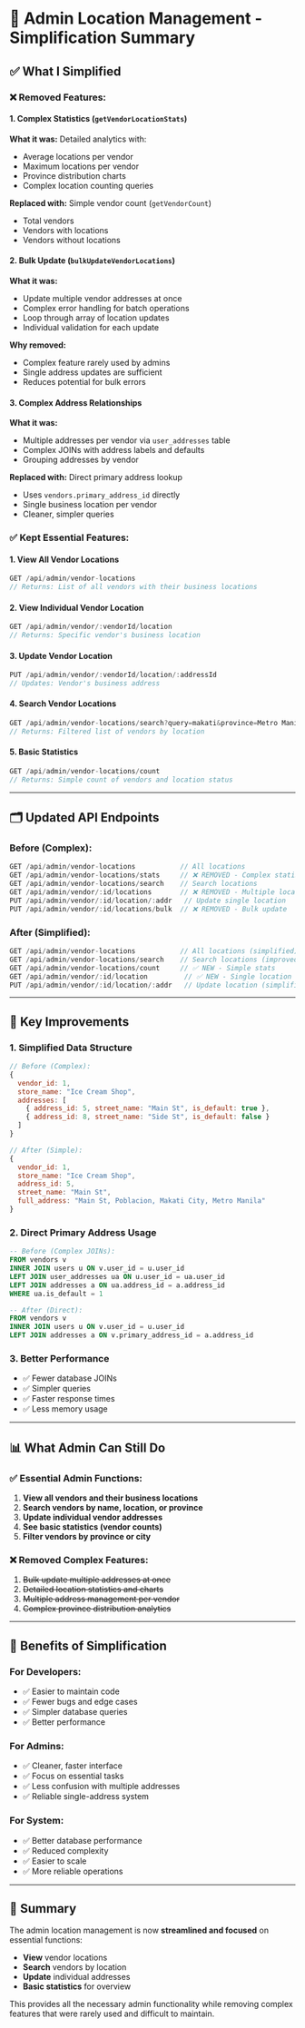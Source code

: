 # 🔧 Admin Location Management - Simplification Summary

## ✅ **What I Simplified**

### **❌ Removed Features:**

#### 1. **Complex Statistics** (`getVendorLocationStats`)
**What it was:** Detailed analytics with:
- Average locations per vendor
- Maximum locations per vendor  
- Province distribution charts
- Complex location counting queries

**Replaced with:** Simple vendor count (`getVendorCount`)
- Total vendors
- Vendors with locations
- Vendors without locations

#### 2. **Bulk Update** (`bulkUpdateVendorLocations`)
**What it was:** 
- Update multiple vendor addresses at once
- Complex error handling for batch operations
- Loop through array of location updates
- Individual validation for each update

**Why removed:** 
- Complex feature rarely used by admins
- Single address updates are sufficient
- Reduces potential for bulk errors

#### 3. **Complex Address Relationships**
**What it was:**
- Multiple addresses per vendor via `user_addresses` table
- Complex JOINs with address labels and defaults
- Grouping addresses by vendor

**Replaced with:** Direct primary address lookup
- Uses `vendors.primary_address_id` directly
- Single business location per vendor
- Cleaner, simpler queries

### **✅ Kept Essential Features:**

#### 1. **View All Vendor Locations**
```javascript
GET /api/admin/vendor-locations
// Returns: List of all vendors with their business locations
```

#### 2. **View Individual Vendor Location**
```javascript
GET /api/admin/vendor/:vendorId/location
// Returns: Specific vendor's business location
```

#### 3. **Update Vendor Location**
```javascript
PUT /api/admin/vendor/:vendorId/location/:addressId
// Updates: Vendor's business address
```

#### 4. **Search Vendor Locations**
```javascript
GET /api/admin/vendor-locations/search?query=makati&province=Metro Manila
// Returns: Filtered list of vendors by location
```

#### 5. **Basic Statistics**
```javascript
GET /api/admin/vendor-locations/count
// Returns: Simple count of vendors and location status
```

---

## 🗂️ **Updated API Endpoints**

### **Before (Complex):**
```javascript
GET /api/admin/vendor-locations           // All locations
GET /api/admin/vendor-locations/stats     // ❌ REMOVED - Complex statistics  
GET /api/admin/vendor-locations/search    // Search locations
GET /api/admin/vendor/:id/locations       // ❌ REMOVED - Multiple locations
PUT /api/admin/vendor/:id/location/:addr   // Update single location
PUT /api/admin/vendor/:id/locations/bulk  // ❌ REMOVED - Bulk update
```

### **After (Simplified):**
```javascript
GET /api/admin/vendor-locations           // All locations (simplified)
GET /api/admin/vendor-locations/search    // Search locations (improved)
GET /api/admin/vendor-locations/count     // ✅ NEW - Simple stats
GET /api/admin/vendor/:id/location         // ✅ NEW - Single location
PUT /api/admin/vendor/:id/location/:addr   // Update location (simplified)
```

---

## 🎯 **Key Improvements**

### **1. Simplified Data Structure**
```javascript
// Before (Complex):
{
  vendor_id: 1,
  store_name: "Ice Cream Shop",
  addresses: [
    { address_id: 5, street_name: "Main St", is_default: true },
    { address_id: 8, street_name: "Side St", is_default: false }
  ]
}

// After (Simple):
{
  vendor_id: 1,
  store_name: "Ice Cream Shop", 
  address_id: 5,
  street_name: "Main St",
  full_address: "Main St, Poblacion, Makati City, Metro Manila"
}
```

### **2. Direct Primary Address Usage**
```sql
-- Before (Complex JOINs):
FROM vendors v
INNER JOIN users u ON v.user_id = u.user_id
LEFT JOIN user_addresses ua ON u.user_id = ua.user_id
LEFT JOIN addresses a ON ua.address_id = a.address_id
WHERE ua.is_default = 1

-- After (Direct):
FROM vendors v
INNER JOIN users u ON v.user_id = u.user_id
LEFT JOIN addresses a ON v.primary_address_id = a.address_id
```

### **3. Better Performance**
- ✅ Fewer database JOINs
- ✅ Simpler queries
- ✅ Faster response times
- ✅ Less memory usage

---

## 📊 **What Admin Can Still Do**

### **✅ Essential Admin Functions:**
1. **View all vendors and their business locations**
2. **Search vendors by name, location, or province**
3. **Update individual vendor addresses**
4. **See basic statistics (vendor counts)**
5. **Filter vendors by province or city**

### **❌ Removed Complex Features:**
1. ~~Bulk update multiple addresses at once~~
2. ~~Detailed location statistics and charts~~
3. ~~Multiple address management per vendor~~
4. ~~Complex province distribution analytics~~

---

## 🚀 **Benefits of Simplification**

### **For Developers:**
- ✅ Easier to maintain code
- ✅ Fewer bugs and edge cases
- ✅ Simpler database queries
- ✅ Better performance

### **For Admins:**
- ✅ Cleaner, faster interface
- ✅ Focus on essential tasks
- ✅ Less confusion with multiple addresses
- ✅ Reliable single-address system

### **For System:**
- ✅ Better database performance
- ✅ Reduced complexity
- ✅ Easier to scale
- ✅ More reliable operations

---

## 🎯 **Summary**

The admin location management is now **streamlined and focused** on essential functions:
- **View** vendor locations
- **Search** vendors by location  
- **Update** individual addresses
- **Basic statistics** for overview

This provides all the necessary admin functionality while removing complex features that were rarely used and difficult to maintain.

















